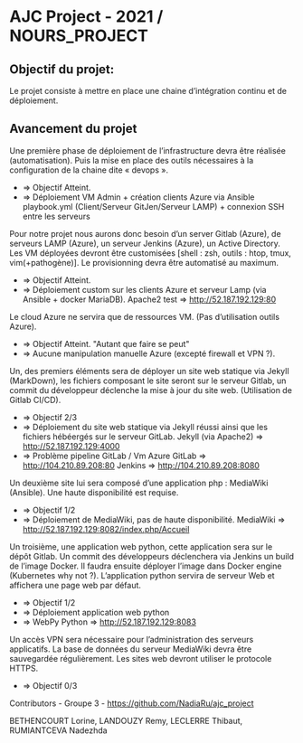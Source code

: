 # AJC Project - 2021 /  NOURS_PROJECT

## Objectif du projet: 
Le projet consiste à mettre en place une chaine d’intégration continu et de déploiement. 

## Avancement du projet
Une première phase de déploiement de l’infrastructure devra être réalisée (automatisation). Puis la mise en place des outils nécessaires à la configuration de la chaine dite « devops ».
* => Objectif Atteint.
* => Déploiement VM Admin + création clients Azure via Ansible playbook.yml (Client/Serveur GitJen/Serveur LAMP) + connexion SSH entre les serveurs
	
Pour notre projet nous aurons donc besoin d’un server Gitlab (Azure), de serveurs LAMP (Azure), un serveur Jenkins (Azure), un Active Directory. Les VM déployées devront être customisées [shell : zsh, outils : htop, tmux, vim(+pathogène)]. Le provisionning devra être automatisé au maximum.
* => Objectif Atteint.
* => Déploiement custom sur les clients Azure et serveur Lamp (via Ansible + docker MariaDB).
Apache2 test => http://52.187.192.129:80

Le cloud Azure ne servira que de ressources VM. (Pas d’utilisation outils Azure).
* => Objectif Atteint. "Autant que faire se peut"
* => Aucune manipulation manuelle Azure (excepté firewall et VPN ?).

Un, des premiers éléments sera de déployer un site web statique via Jekyll (MarkDown), les fichiers composant le site seront sur le serveur Gitlab, un commit du développeur déclenche la mise à jour du site web. (Utilisation de Gitlab CI/CD).
* => Objectif 2/3
* => Déploiement du site web statique via Jekyll réussi ainsi que les fichiers hébéergés sur le serveur GitLab.
	Jekyll (via Apache2) => http://52.187.192.129:4000
* => Problème pipeline GitLab / Vm Azure
	GitLab => http://104.210.89.208:80
	Jenkins => http://104.210.89.208:8080

Un deuxième site lui sera composé d’une application php : MediaWiki (Ansible). Une haute disponibilité est requise.
* => Objectif 1/2
* => Déploiement de MediaWiki, pas de haute disponibilité.
	MediaWiki => http://52.187.192.129:8082/index.php/Accueil

Un troisième, une application web python, cette application sera sur le dépôt Gitlab. Un commit des développeurs déclenchera via Jenkins un build de l’image Docker. Il faudra ensuite déployer l’image dans Docker engine (Kubernetes why not ?). L’application python servira de serveur Web et affichera une page web par défaut.
* => Objectif 1/2
* => Déploiement application web python
* => WebPy Python => http://52.187.192.129:8083

Un accès VPN sera nécessaire pour l’administration des serveurs applicatifs. La base de données du serveur MediaWiki devra être sauvegardée régulièrement. Les sites web devront utiliser le protocole HTTPS.
* => Objectif 0/3


Contributors - Groupe 3 - https://github.com/NadiaRu/ajc_project

BETHENCOURT Lorine, LANDOUZY Remy, LECLERRE Thibaut, RUMIANTCEVA Nadezhda
